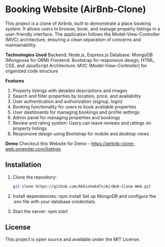 # Booking Website (AirBnb-Clone)
This project is a clone of Airbnb, built to demonstrate a place booking system. It allows users to browse, book, and manage property listings in a user-friendly interface. The application follows the Model-View-Controller (MVC) architecture, ensuring a clean separation of concerns and maintainability.

**Technologies Used**
Backend: Node.js, Express.js
Database: MongoDB (Mongoose for ORM)
Frontend: Bootstrap for responsive design, HTML, CSS, and JavaScript
Architecture: MVC (Model-View-Controller) for organized code structure

**Features**
1. Property listings with detailed descriptions and images
2. Search and filter properties by location, price, and availability
3. User authentication and authorization (signup, login)
4. Booking functionality for users to book available properties
5. User dashboards for managing bookings and profile settings
6. Admin panel for managing properties and bookings
7. Review and rating system: Users can leave reviews and ratings on property listings
8. Responsive design using Bootstrap for mobile and desktop views


**Demo**
Checkout this Website for Demo - https://airbnb-clone-web.onrender.com/listings

## Installation
1. Clone the repository:
   ```bash
   git clone https://github.com/Abhishek47v/AirBnb-Clone-Web.git
   
2. Install dependencies:
npm install
Set up MongoDB and configure the .env file with your database credentials.

3. Start the server:
npm start


## License
This project is open source and available under the MIT License.

